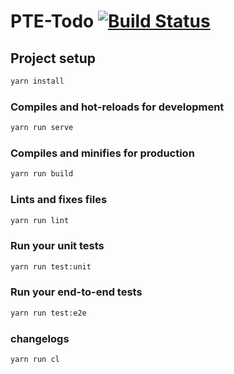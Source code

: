 # PTE-Todo [![Build Status](https://travis-ci.com/domliang/try-travis.svg?branch=master)](https://travis-ci.com/domliang/pte-todo)

## Project setup

```bash
yarn install
```

### Compiles and hot-reloads for development

```bash
yarn run serve
```

### Compiles and minifies for production

```bash
yarn run build
```

### Lints and fixes files

```bash
yarn run lint
```

### Run your unit tests

```bash
yarn run test:unit
```

### Run your end-to-end tests

```bash
yarn run test:e2e
```

### changelogs

```bash
yarn run cl
```
